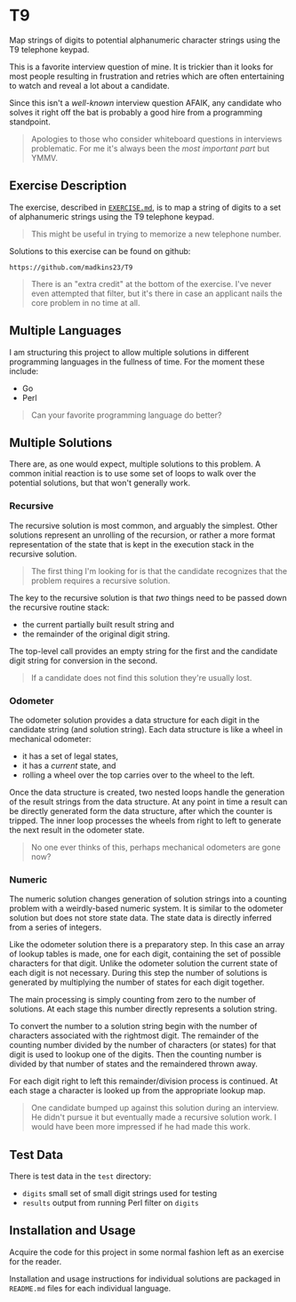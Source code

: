 # T9

Map strings of digits to potential alphanumeric character strings
using the T9 telephone keypad.

This is a favorite interview question of mine.
It is trickier than it looks for most people
resulting in frustration and retries
which are often entertaining to watch
and reveal a lot about a candidate.

Since this isn't a _well-known_ interview question AFAIK,
any candidate who solves it right off the bat is probably a good hire
from a programming standpoint.

> Apologies to those who consider whiteboard questions in interviews problematic.
For me it's always been the _most important part_ but YMMV.

## Exercise Description

The exercise, described in
[`EXERCISE.md`](https://github.com/madkins23/T9/blob/master/EXERCISE.md),
is to map a string of digits to a set of alphanumeric strings
using the T9 telephone keypad.

> This might be useful in trying to memorize a new telephone number.

Solutions to this exercise can be found on github:

    https://github.com/madkins23/T9

> There is an "extra credit" at the bottom of the exercise.
I've never even attempted that filter, but it's there in case
an applicant nails the core problem in no time at all.

## Multiple Languages

I am structuring this project to allow multiple solutions in different
programming languages in the fullness of time.
For the moment these include:

* Go
* Perl

> Can your favorite programming language do better?

## Multiple Solutions

There are, as one would expect, multiple solutions to this problem.
A common initial reaction is to use some set of loops to walk over
the potential solutions, but that won't generally work.

### Recursive

The recursive solution is most common, and arguably the simplest.
Other solutions represent an unrolling of the recursion,
or rather a more format representation of the state that
is kept in the execution stack in the recursive solution.

> The first thing I'm looking for is that the candidate recognizes
that the problem requires a recursive solution.

The key to the recursive solution is that _two_ things need to be
passed down the recursive routine stack:

* the current partially built result string and
* the remainder of the original digit string.

The top-level call provides an empty string for the first and the
candidate digit string for conversion in the second.

> If a candidate does not find this solution they're usually lost.

### Odometer

The odometer solution provides a data structure for each digit
in the candidate string (and solution string).
Each data structure is like a wheel in mechanical odometer:

* it has a set of legal states,
* it has a _current_ state, and
* rolling a wheel over the top carries over to the wheel to the left.

Once the data structure is created, two nested loops handle
the generation of the result strings from the data structure.
At any point in time a result can be directly generated form
the data structure, after which the counter is tripped.
The inner loop processes the wheels from right to left to
generate the next result in the odometer state.

> No one ever thinks of this, perhaps mechanical odometers are gone now?

### Numeric

The numeric solution changes generation of solution strings into
a counting problem with a weirdly-based numeric system.
It is similar to the odometer solution but does not store state data.
The state data is directly inferred from a series of integers.

Like the odometer solution there is a preparatory step.
In this case an array of lookup tables is made, one for each digit,
containing the set of possible characters for that digit.
Unlike the odometer solution the current state of each digit is not necessary.
During this step the number of solutions is generated by multiplying the
number of states for each digit together.

The main processing is simply counting from zero to the number of solutions.
At each stage this number directly represents a solution string.

To convert the number to a solution string begin with the number of characters
associated with the rightmost digit.
The remainder of the counting number divided by the number of characters
(or states) for that digit is used to lookup one of the digits.
Then the counting number is divided by that number of states and the remaindered thrown away.

For each digit right to left this remainder/division process is continued.
At each stage a character is looked up from the appropriate lookup map.

> One candidate bumped up against this solution during an interview.
He didn't pursue it but eventually made a recursive solution work.
I would have been more impressed if he had made this work.

## Test Data

There is test data in the `test` directory:

* `digits` small set of small digit strings used for testing
* `results` output from running Perl filter on `digits`

## Installation and Usage

Acquire the code for this project in some normal fashion left as an exercise
for the reader.

Installation and usage instructions for individual solutions are packaged in `README.md` files
for each individual language.
